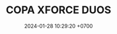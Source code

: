 ---
layout: rsl
permalink: /copa-xforce-duos
categories: logos
date: 2024-01-28 10:29:20 +0700
title: COPA XFORCE DUOS
tag: 
color: black
background: '#748DFF'
ICONSL: /assets/logos/COPA XFORCE.png
titleSLR: COPA XFORCE DUOS
image: assets/img/CXFDuos.png

#LLAVE1
equipo1llave1: LOLIVERSO
picks1llave1: ---
equipo2llave1: BYE
picks2llave1: --
#LLAVE2
equipo1llave2: FRIENDLY T
picks1llave2: ---
equipo2llave2: VUYAINAS P
picks2llave2: --
#LLAVE3
equipo1llave3: LA PRINCESA Y..
picks1llave3: ---
equipo2llave3: BYE
picks2llave3: --
#LLAVE4
equipo1llave4: REINO CIENTIFICO
picks1llave4: CHANDELURE, UMBREON
equipo2llave4: BOT FROSTBITE
picks2llave4: DODRIO, MR MIME
#LLAVE5
equipo1llave5: LOS CHANGOS
picks1llave5: NINETALES, MAMOSWINE
equipo2llave5: TOP FROSBITE
picks2llave5: PIKACHU, AZUMARIIL
#LLAVE6
equipo1llave6: BYE
picks1llave6: ---
equipo2llave6: LINBLAKETTV
picks2llave6: --
#LLAVE7
equipo1llave7: TERNERITOS
picks1llave7: ESPEON, URSHIFU
equipo2llave7: MOCITOS
picks2llave7: ESPEON, SNORALAX
#LLAVE8
equipo1llave8: BYE
picks1llave8: ---
equipo2llave8: RAKIU
picks2llave8: --
#LLAVE9
equipo1llave9: BYE
picks1llave9: ---
equipo2llave9: REYES DEL MAR
picks2llave9: --
#LLAVE10
equipo1llave10: DUO CINEMA
picks1llave10: SABLEYE, LEAFEON
equipo2llave10: EL CHAPO
picks2llave10: SABLEYE, GARCHOMP
#LLAVE11
equipo1llave11: LOS ERIZOS LOCOS
picks1llave11: GOODRA, LEAFEON
equipo2llave11: D'OLYMPIA
picks2llave11: MIMIKYU, GRENIJA
#LLAVE12
equipo1llave12: POKETAXIES
picks1llave12: NINETALES, MAMOSWINE
equipo2llave12: LAS BUCHONAS P
picks2llave12: CHARIZARD, PIKACHU
#LLAVE13
equipo1llave13: OKKOTSUSSIMPS
picks1llave13: ---
equipo2llave13: BYE
picks2llave13: --
#LLAVE14
equipo1llave14: TOÑITOS
picks1llave14: ---
equipo2llave14: BYE
picks2llave14: --
#LLAVE15
equipo1llave15: BARRENDEROS
picks1llave15: ---
equipo2llave15: SDT
picks2llave15: --
#LLAVE16
equipo1llave16: BYE
picks1llave16: ---
equipo2llave16: 2 DE ESPADAS
picks2llave16: --

#8VOS DE FINAL
#LLAVE1
equipo1llave17: LOLIVERSO
picks1llave17: LUCARIO, MR MIME
equipo2llave17: VUYAINAS P
picks2llave17: NINETALES, MAMOSWINE
#LLAVE2
equipo1llave18: LA PRINCESA Y..
picks1llave18: SYLVEON, MAMOSWINE
equipo2llave18: BOT FROSTBITE
picks2llave18: ESPEON, LAPRAS
#LLAVE3
equipo1llave19: LOS CHANGOS
picks1llave19: WIGGLYTUFF, FALINKS
equipo2llave19: LINBLAKETTV
picks2llave19: WIGGLYTUFF, MIMIKYU
#LLAVE4
equipo1llave20: TERNERITOS
picks1llave20: SCIZOR/SYTHER, TREVENANT
equipo2llave20: RAKIU
picks2llave20: ESPEON, PIKACHU
#LLAVE5
equipo1llave21: REYES DEL MAR
picks1llave21: SNORLAX, PIKACHU
equipo2llave21: DUO CINEMA
picks2llave21: WIGGLYTUFF, ESPEON
#LLAVE6
equipo1llave22: LOS ERIZOS LOCOS
picks1llave22: CRAMORANT, SLOWBRO
equipo2llave22: LAS BUCHONAS P
picks2llave22: CINDERACE, WIGGLYTUFF
#LLAVE7
equipo1llave23: OKKOTSUSSIMPS
picks1llave23: MR. MIME, SYLVEON
equipo2llave23: TOÑITOS
picks2llave23: WIGGLYTUFF, MIMIKYU
#LLAVE8
equipo1llave24: SDT
picks1llave24: GARDEVOIR, SLOWBRO
equipo2llave24:  2 DE ESPADAS
picks2llave24: ESPEON, WIGGLYTUFF

#4TOS
#LLAVE1
equipo1llave25: LOLIVERSO
picks1llave25: URSHIFU, ELDEGOSS
equipo2llave25: BOT FROSTBITE
picks2llave25: MEW, SNORLAX
#LLAVE2
equipo1llave26: LINBLAKETTV
picks1llave26: ZERAORA, UMBREON
equipo2llave26: TERNERITOS
picks2llave26: BUZZWOLE,MAMOSWINE
#LLAVE3
equipo1llave27: DUO CINEMA
picks1llave27: LAPRAS, CRAMORANT
equipo2llave27: LAS BUCHONAS P
picks2llave27: LAPRAS, ESPEON
#LLAVE4
equipo1llave28:  TOÑITOS
picks1llave28: BUZZWOLE, SLOWBRO
equipo2llave28:  2 DE ESPADAS
picks2llave28: MAMOSWINE, NINETALES
#LLAVE5


#SEMIFINALES
#LLAVE1
equipo1llave29: BOT FROSTBITE
picks1llave29: MAMOSWINE, NINETALES, WIGGYTUFFM, BUZZWOLE
equipo2llave29: TERNERITOS
picks2llave29: CERULEGE, CRUSTLE, GREEDENT, METAGROSS
#LLAVE2
equipo1llave30: DUO CINEMA
picks1llave30: ---
equipo2llave30: TOÑITOS
picks2llave30: --

#GRAN FINAL
#LLAVE1
equipo1llave31: ----
picks1llave31: ---
equipo2llave31: ---
picks2llave31: --
---